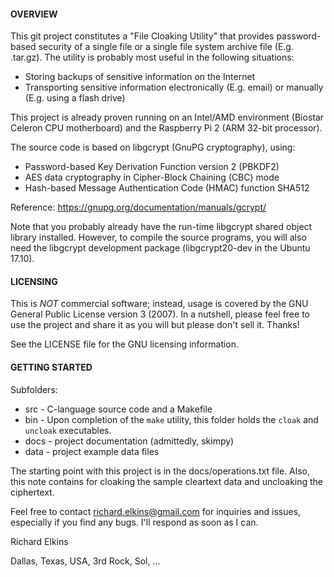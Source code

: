 #### OVERVIEW

This git project constitutes a "File Cloaking Utility" that provides password-based security of a single file or a single file system archive file (E.g. .tar.gz).  The utility is probably most useful in the following situations:

* Storing backups of sensitive information on the Internet
* Transporting sensitive information electronically (E.g. email) or manually (E.g. using a flash drive)

This project is already proven running on an Intel/AMD environment (Biostar Celeron CPU motherboard) and the Raspberry Pi 2 (ARM 32-bit processor).

The source code is based on libgcrypt (GnuPG cryptography), using:
* Password-based Key Derivation Function version 2 (PBKDF2)
* AES data cryptography in Cipher-Block Chaining (CBC) mode
* Hash-based Message Authentication Code (HMAC) function SHA512

Reference: https://gnupg.org/documentation/manuals/gcrypt/

Note that you probably already have the run-time libgcrypt shared object library installed.  However, to compile the source programs, you will also need the libgcrypt development package (libgcrypt20-dev in the Ubuntu 17.10).

#### LICENSING

This is *NOT* commercial software; instead, usage is covered by the GNU General Public License version 3 (2007).  In a nutshell, please feel free to use the project and share it as you will but please don't sell it.  Thanks!

See the LICENSE file for the GNU licensing information.

#### GETTING STARTED

Subfolders:

* src - C-language source code and a Makefile
* bin - Upon completion of the `make` utility, this folder holds the `cloak` and `uncloak` executables.
* docs - project documentation (admittedly, skimpy)
* data - project example data files

The starting point with this project is in the docs/operations.txt file.  Also, this note contains for cloaking the sample cleartext data and uncloaking the ciphertext.

Feel free to contact richard.elkins@gmail.com for inquiries and issues, especially if you find any bugs.  I'll respond as soon as I can.

Richard Elkins

Dallas, Texas, USA, 3rd Rock, Sol, ...
